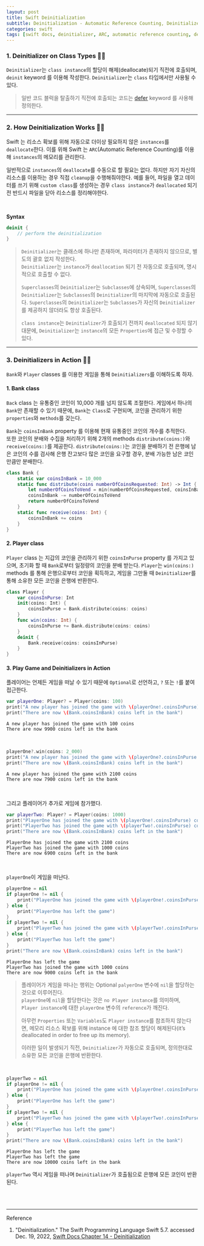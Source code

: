 ```yaml
---
layout: post
title: Swift Deinitialization
subtitle: Deinitialization - Automatic Reference Counting, Deinitializers in Action
categories: swift
tags: [swift docs, deinitializer, ARC, automatic reference counting, deinitializers]
---
```


### 1. Deinitializer on Class Types 👩‍💻

`Deinitializer`는 `class instance`의 할당이 해제(deallocate)되기 직전에 호출되며, `deinit` keyword 를 이용해 작성한다. 
`Deinitializer`는 `class` 타입에서만 사용될 수 있다.

> 일반 코드 블럭을 탈출하기 직전에 호출되는 코드는 [defer][Specifying Cleanup Actions] keyword 를 사용해 정의한다.

[Specifying Cleanup Actions]:/swift/2022/12/22/error-handling.html#h-3-specifying-cleanup-actions-

---

### 2. How Deinitialization Works 👩‍💻

Swift 는 리소스 확보를 위해 자동으로 더이상 필요하지 않은 `instances`를 `deallocate`한다. 이를 위해 Swift 는 
`ARC`(Automatic Reference Counting)를 이용해 `instances`의 메모리를 관리한다.

일반적으로 `instances`의 `deallocate`를 수동으로 할 필요는 없다. 하지만 자기 자신의 리소스를 이용하는 경우 직접 `cleanup`을 
수행해줘야한다. 예를 들어, 파일을 열고 데이터를 쓰기 위해 `custom class`를 생성하는 경우 `class instance`가 `deallocated` 되기 
전 반드시 파일을 닫아 리소스를 정리해야한다.

<br>

__Syntax__

```swift
deinit {
    // perform the deinitialization
}
```

> `Deinitializer`는 클래스에 하나만 존재하며, 파라미터가 존재하지 않으므로, 별도의 괄호 없지 작성한다.  
> `Deinitializer`는 `instance`가 `deallocation` 되기 전 자동으로 호출되며, 명시적으로 호출할 수 없다.
> 
> `Superclasses`의 `Deinitializer`는 `Subclasses`에 상속되며, `Superclasses`의 `Deinitializer`는 `Subclasses`의 
> `Deinitializer`의 마지막에 자동으로 호출된다. `Superclasses`의 `Deinitializer`는 `Subclasses`가 자신의 `Deinitializer`를 
> 제공하지 않더라도 항상 호출된다.
> 
> `class instance`는 `Deinitializer`가 호출되기 전까지 `deallocated` 되지 않기 대문에, `Deinitializer`는 
> `instance`의 모든 `Properties`에 접근 및 수정할 수 있다.

---

### 3. Deinitializers in Action 👩‍💻

`Bank`와 `Player` classes 를 이용한 게임을 통해 `Deinitializers`를 이해하도록 하자.

#### 1. Bank class

`Back` class 는 유통중인 코인이 10,000 개를 넘지 않도록 조절한다. 게임에서 하나의 `Bank`만 존재할 수 있기 때문에, `Bank`는 
`Class`로 구현되며, 코인을 관리하기 위한 `properties`와 `methods`를 갖는다.

`Bank`는 `coinsInBank` property 를 이용해 현재 유통중인 코인의 개수를 추적한다.  
또한 코인의 분배와 수집을 처리하기 위해 2개의 methods `distribute(coins:)`와 `receive(coins:)`를 제공한다. 
`distribute(coins:)`는 코인을 분배하기 전 은행에 남은 코인의 수를 검사해 은행 잔고보다 많은 코인을 요구할 경우, 
분배 가능한 남은 코인 만큼만 분배한다.

```swift
class Bank {
    static var coinsInBank = 10_000
    static func distribute(coins numberOfCoinsRequested: Int) -> Int {
        let numberOfCoinsToVend = min(numberOfCoinsRequested, coinsInBank)
        coinsInBank -= numberOfCoinsToVend
        return numberOfCoinsToVend
    }
    static func receive(coins: Int) {
        coinsInBank += coins
    }
}
```

#### 2. Player class

`Player` class 는 지갑의 코인을 관리하기 위한 `coinsInPurse` property 를 가지고 있으며, 초기화 할 때 `Bank`로부터 
일정량의 코인을 분배 받는다. `Player`는 `win(coins:)` methods 를 통해 은행으로부터 코인을 획득하고, 게임을 그만둘 때 
`Deinitializer`를 통해 소유한 모든 코인을 은행에 반환한다.

```swift
class Player {
    var coinsInPurse: Int
    init(coins: Int) {
        coinsInPurse = Bank.distribute(coins: coins)
    }
    func win(coins: Int) {
        coinsInPurse += Bank.distribute(coins: coins)
    }
    deinit {
        Bank.receive(coins: coinsInPurse)
    }
}
```

#### 3. Play Game and Deinitializers in Action

플레이어는 언제든 게임을 떠날 수 있기 때문에 `Optional`로 선언하고, `?` 또는 `!`를 붙여 접근한다.

```swift
var playerOne: Player? = Player(coins: 100)
print("A new player has joined the game with \(playerOne!.coinsInPurse) coins")
print("There are now \(Bank.coinsInBank) coins left in the bank")
```

```console
A new player has joined the game with 100 coins
There are now 9900 coins left in the bank
```

<br>

```swift
playerOne?.win(coins: 2_000)
print("A new player has joined the game with \(playerOne?.coinsInPurse ?? 0) coins")
print("There are now \(Bank.coinsInBank) coins left in the bank")
```

```console
A new player has joined the game with 2100 coins
There are now 7900 coins left in the bank
```

<br>

그리고 플레이어가 추가로 게임에 참가했다.

```swift
var playerTwo: Player? = Player(coins: 1000)
print("PlayerOne has joined the game with \(playerOne!.coinsInPurse) coins")
print("PlayerTwo has joined the game with \(playerTwo!.coinsInPurse) coins")
print("There are now \(Bank.coinsInBank) coins left in the bank")
```

```console
PlayerOne has joined the game with 2100 coins
PlayerTwo has joined the game with 1000 coins
There are now 6900 coins left in the bank
```

<br>

`playerOne`이 게임을 떠난다.

```swift
playerOne = nil
if playerOne != nil {
    print("PlayerOne has joined the game with \(playerOne!.coinsInPurse) coins")
} else {
    print("PlayerOne has left the game")
}
if playerTwo != nil {
    print("PlayerTwo has joined the game with \(playerTwo!.coinsInPurse) coins")
} else {
    print("PlayerTwo has left the game")
}
print("There are now \(Bank.coinsInBank) coins left in the bank")
```

```console
PlayerOne has left the game
PlayerTwo has joined the game with 1000 coins
There are now 9000 coins left in the bank
```

> 플레이어가 게임을 떠나는 행위는 Optional `palyerOne` 변수에 `nil`을 할당하는 것으로 이루어진다.  
> `playerOne`에 `nil`을 할당한다는 것은 `no Player instance`를 의미하며, `Player instance`에 대한 `playerOne` 변수의 
> `reference`가 깨진다.
> 
> 아무런 `Properties` 또는 `Variables`도 `Player instance`를 참조하지 않는다면, 메모리 리소스 확보를 위해 
> instance 에 대한 참조 할당이 해제된다(it’s deallocated in order to free up its memory).
> 
> 이러한 일이 발생되기 직전, `Deinitializer`가 자동으로 호출되며, 정의한대로 소유한 모든 코인을 은행에 반환한다.

<br>

```swift
playerTwo = nil
if playerOne != nil {
    print("PlayerOne has joined the game with \(playerOne!.coinsInPurse) coins")
} else {
    print("PlayerOne has left the game")
}
if playerTwo != nil {
    print("PlayerTwo has joined the game with \(playerTwo!.coinsInPurse) coins")
} else {
    print("PlayerTwo has left the game")
}
print("There are now \(Bank.coinsInBank) coins left in the bank")
```

```console
PlayerOne has left the game
PlayerTwo has left the game
There are now 10000 coins left in the bank
```

`playerTwo` 역시 게임을 떠나며 `Deinitializer`가 호출됨으로 은행에 모든 코인이 반환된다.


<br><br>

---
Reference

1. "Deinitialization." The Swift Programming Language Swift 5.7. accessed Dec. 19, 2022, [Swift Docs Chapter 14 - Deinitialization](https://docs.swift.org/swift-book/LanguageGuide/Deinitialization.html)
